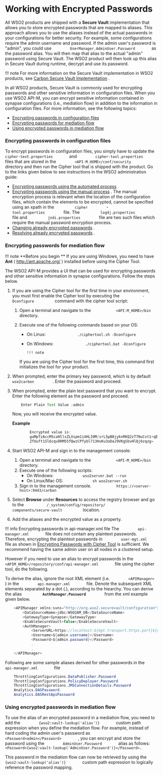 # Working with Encrypted Passwords

All WSO2 products are shipped with a **Secure Vault** implementation that allows you to store encrypted passwords that are mapped to aliases. This approach allows you to use the aliases instead of the actual passwords in your configurations for better security. For example, some configurations require the admin username and password. If the admin user's password is "admin", you could use `         UserManager.AdminUser.Password        ` as the password alias. You will then map that alias to the actual "admin" password using Secure Vault. The WSO2 product will then look up this alias in Secure Vault during runtime, decrypt and use its password.

!!! note
For more information on the Secure Vault implementation in WSO2 products, see [Carbon Secure Vault Implementation](https://docs.wso2.com/display/ADMIN44x/Carbon+Secure+Vault+Implementation) .


In all WSO2 products, Secure Vault is commonly used for encrypting passwords and other sensitive information in configuration files. When you use WSO2 API-M, you can encrypt sensitive information contained in synapse configurations (i.e., mediation flow) in addition to the information in configuration files. For more information, see the following topics:

-   [Encrypting passwords in configuration files](#WorkingwithEncryptedPasswords-Encryptingpasswordsinconfigurationfiles)
-   [Encrypting passwords for mediation flow](#WorkingwithEncryptedPasswords-Encryptingpasswordsformediationflow)
-   [Using encrypted passwords in mediation flow](#WorkingwithEncryptedPasswords-Usingencryptedpasswordsinmediationflow)

### Encrypting passwords in configuration files

To encrypt passwords in configuration files, you simply have to update the `         cipher-text.properties        ` and `         cipher-tool.properties        ` files that are stored in the `         <API-M_HOME>/conf/security        ` directory and then run the Cipher tool that is shipped with the product. Go to the links given below to see instructions in the WSO2 administration guide:

-   [Encrypting passwords using the automated process](https://docs.wso2.com/display/ADMIN44x/Encrypting+Passwords+with+Cipher+Tool#EncryptingPasswordswithCipherTool-automated) .
-   [Encrypting passwords using the manual process](https://docs.wso2.com/display/ADMIN44x/Encrypting+Passwords+with+Cipher+Tool#EncryptingPasswordswithCipherTool-manual_process) .
    The manual encryption process is relevant when the location of the configuration files, which contain the elements to be encrypted, cannot be specified using an xpath in the `          cipher         ` - `          tool.properties         ` file. The `          log4j.properties         ` file and `          jndi.properties         ` file are two such files which require the manual password encryption process.
-   [Changing already encrypted passwords](https://docs.wso2.com/display/ADMIN44x/Encrypting+Passwords+with+Cipher+Tool#EncryptingPasswordswithCipherTool-changing_encrypted_passwords) .
-   [Resolving already encrypted passwords](https://docs.wso2.com/display/ADMIN44x/Resolving+Encrypted+Passwords) .

### Encrypting passwords for mediation flow

!!! note
**Before you begin
** If you are using Windows, you need to have **Ant** ( <http://ant.apache.org/> ) installed before using the Cipher Tool.


The WSO2 API-M provides a UI that can be used for encrypting passwords and other sensitive information in synapse configurations. Follow the steps below.

1.  If you are using the Cipher tool for the first time in your environment, you must first enable the Cipher tool by executing the `           -Dconfigure          ` command with the cipher tool script:

    1.  Open a terminal and navigate to the `            <API-M_HOME>/bin           ` directory.
    2.  Execute one of the following commands based on your OS:

        -   On Linux: `               ./ciphertool.sh -Dconfigure              `

        -   On Windows: `               ./ciphertool.bat -Dconfigure              `

                !!! note
        If you are using the Cipher tool for the first time, this command first initializes the tool for your product.


2.  When prompted, enter the primary key password, which is by default `          wso2carbon         ` .
    Enter the password and proceed.
3.  When prompted, enter the plain text password that you want to encrypt.
    Enter the following element as the password and proceed.

    ``` java
        Enter Plain Text Value :admin
    ```

    Now, you will receive the encrypted value.

    **Example**

    ``` java
            Encrypted value is: 
            gaMpTzAccMScaHllsZLXspm1i4HLI0M/srL5pB8jyknRKQ2zT7NuCvt1+qEkElRLgwlrohz3lkuE0KFuapXrCSs5pxfGMOLn4/k7dNs2SlwbsG8C++/
            ZfUuft1Sl6cqvDRM55fQwzCPfybl713HvKu3oDaJ9VKgSbvHlQj6zqzg=
    ```

4.  Start WSO2 API-M and sign in to the management console:
    1.  Open a terminal and navigate to the `            <API-M_HOME>/bin           ` directory.
    2.  Execute one of the following scripts:
        -   On Windows: `              wso2server.bat --run             `
        -   On Linux/Mac OS: `              sh wso2server.sh             `
    3.  Sign in to the management console.
        `            https://<server-host>:9443/carbon           `
5.  Select **Browse** under **Resources** to access the registry browser and go to the `           /_system/config/repository/          ` `           components/secure-vault          ` location.

6.  Add the aliases and the encrypted value as a property.

!!! info
Encrypting passwords in api-manager.xml file
The `         api-manager.xml        ` file does not contain any plaintext passwords. Therefore, encrypting the plaintext passwords in `         user-mgt.xml        ` file as shown in [Encrypting Passwords with Cipher Tool](https://docs.wso2.com/display/ADMIN44x/Encrypting+Passwords+with+Cipher+Tool) is sufficient. We recommend having the same admin user on all nodes in a clustered setup.

However if you need to use an alias to encrypt passwords in the `         <APIM_HOME>/repository/conf/api-manager.xml        ` file using the cipher tool, do the following.

To derive the alias, ignore the root XML element (i.e. `         <APIManager>        ` ) in the `         api-manager.xml        ` file. Denote the subsequent XML elements separated by a dot (.), according to the hiearchy. You can derive the alias **`          AuthManager.Password         `** from the xml example given below.

``` java
    <APIManager xmlns:svns="http://org.wso2.securevault/configuration">
        <DataSourceName>jdbc/WSO2AM_DB</DataSourceName>
        <GatewayType>Synapse</GatewayType>
        <EnableSecureVault>false</EnableSecureVault>
        <AuthManager>
            <ServerURL>https://localhost:${mgt.transport.https.port}${carbon.context}services/</ServerURL>
            <Username>${admin.username}</Username>
            <Password>${admin.password}</Password>
            .
            .
    </APIManager>
```

Following are some sample aliases derived for other passwords in the `         api-manager.xml        ` file

``` java
    ThrottlingConfigurations.DataPublisher.Password 
    ThrottlingConfigurations.PolicyDeployer.Password
    ThrottlingConfigurations.JMSConnectionDetails.Password
    Analytics.DASPassword.
    Analytics.DASRestApiPassword
```


### Using encrypted passwords in mediation flow

To use the alias of an encrypted password in a mediation flow, you need to add the `         {wso2:vault-lookup('alias')}        ` custom path expression when you define the mediation flow. For example, instead of hard coding the admin user's password as `         <Password>admin</Password>        ` , you can encrypt and store the password using the `         AdminUser.Password        ` alias as follows: `         <Password>{wso2:vault-lookup('AdminUser.Password')}</Password>.        `

This password in the mediation flow can now be retrieved by using the `         {wso2:vault-lookup('alias')}        ` custom path expression to logically reference the password mapping.
